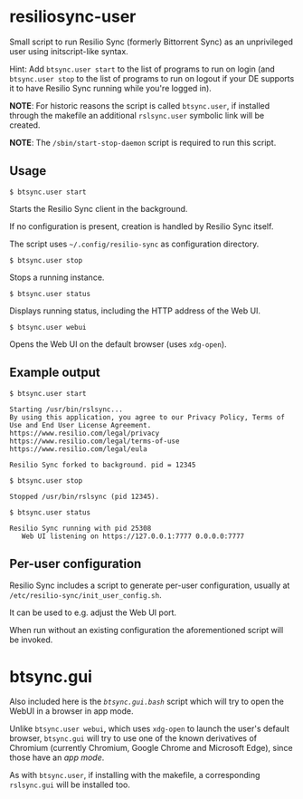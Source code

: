 # resiliosync-user
Small script to run Resilio Sync (formerly Bittorrent Sync) as an unprivileged user using initscript-like syntax.

Hint: Add `btsync.user start` to the list of programs to run on login (and `btsync.user stop` to the list of programs to run on logout if your DE supports it to have Resilio Sync running while you're logged in). 

**NOTE**: For historic reasons the script is called `btsync.user`, if installed through the makefile an additional `rslsync.user` symbolic link will be created.

**NOTE**: The `/sbin/start-stop-daemon` script is required to run this script.


## Usage

`$ btsync.user start`

Starts the Resilio Sync client in the background.

If no configuration is present, creation is handled by Resilio Sync itself.

The script uses `~/.config/resilio-sync` as configuration directory.

`$ btsync.user stop`

Stops a running instance.

`$ btsync.user status`

Displays running status, including the HTTP address of the Web UI.

`$ btsync.user webui`

Opens the Web UI on the default browser (uses `xdg-open`).

## Example output

`$ btsync.user start`

    Starting /usr/bin/rslsync...
    By using this application, you agree to our Privacy Policy, Terms of Use and End User License Agreement.
    https://www.resilio.com/legal/privacy
    https://www.resilio.com/legal/terms-of-use
    https://www.resilio.com/legal/eula
    
    Resilio Sync forked to background. pid = 12345

`$ btsync.user stop`

    Stopped /usr/bin/rslsync (pid 12345).

`$ btsync.user status`

    Resilio Sync running with pid 25308
       Web UI listening on https://127.0.0.1:7777 0.0.0.0:7777

## Per-user configuration

Resilio Sync includes a script to generate per-user configuration, usually at `/etc/resilio-sync/init_user_config.sh`.

It can be used to e.g. adjust the Web UI port.

When run without an existing configuration the aforementioned script will be invoked.

# btsync.gui

Also included here is the _`btsync.gui.bash`_ script which will try to open
the WebUI in a browser in app mode.

Unlike `btsync.user webui`, which uses `xdg-open` to launch the user's default browser,
`btsync.gui` will try to use one of the known derivatives of Chromium (currently
Chromium, Google Chrome and Microsoft Edge), since those have an _app mode_.

As with `btsync.user`, if installing with the makefile, a corresponding `rslsync.gui` will
be installed too.
